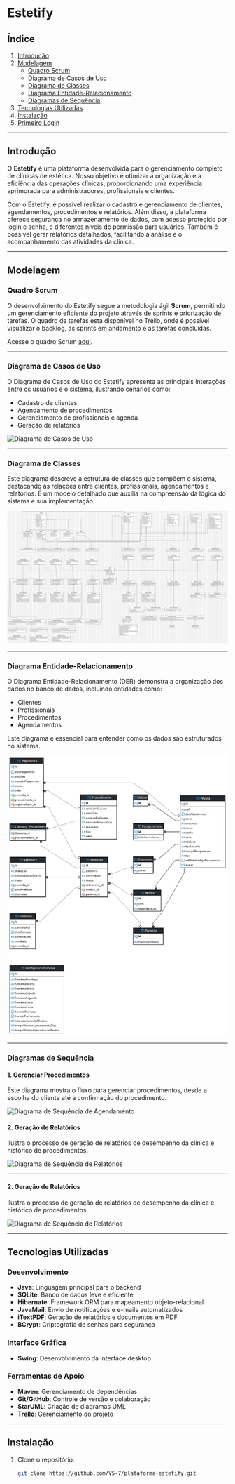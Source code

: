 # Estetify

## Índice
1. [Introdução](#introdução)
2. [Modelagem](#modelagem)
    - [Quadro Scrum](#quadro-scrum)
    - [Diagrama de Casos de Uso](#diagrama-de-casos-de-uso)
    - [Diagrama de Classes](#diagrama-de-classes)
    - [Diagrama Entidade-Relacionamento](#diagrama-entidade-relacionamento)
    - [Diagramas de Sequência](#diagramas-de-sequência)
3. [Tecnologias Utilizadas](#tecnologias-utilizadas)
4. [Instalação](#instalação)
5. [Primeiro Login](#primeiro-login)

---

## Introdução

O **Estetify** é uma plataforma desenvolvida para o gerenciamento completo de clínicas de estética. Nosso objetivo é otimizar a organização e a eficiência das operações clínicas, proporcionando uma experiência aprimorada para administradores, profissionais e clientes.

Com o Estetify, é possível realizar o cadastro e gerenciamento de clientes, agendamentos, procedimentos e relatórios. Além disso, a plataforma oferece segurança no armazenamento de dados, com acesso protegido por login e senha, e diferentes níveis de permissão para usuários. Também é possível gerar relatórios detalhados, facilitando a análise e o acompanhamento das atividades da clínica.

---

## Modelagem

### Quadro Scrum

O desenvolvimento do Estetify segue a metodologia ágil **Scrum**, permitindo um gerenciamento eficiente do projeto através de sprints e priorização de tarefas. O quadro de tarefas está disponível no Trello, onde é possível visualizar o backlog, as sprints em andamento e as tarefas concluídas.

Acesse o quadro Scrum [aqui](https://trello.com/invite/b/670e74754ad3442f24634e35/ATTIdc5159a42914a0ad99b494a518cd1b0bA314F45A/2024-12-13-tcc).

---

### Diagrama de Casos de Uso

O Diagrama de Casos de Uso do Estetify apresenta as principais interações entre os usuários e o sistema, ilustrando cenários como:
- Cadastro de clientes
- Agendamento de procedimentos
- Gerenciamento de profissionais e agenda
- Geração de relatórios

![Diagrama de Casos de Uso](./docs/estetifyDiagramaUso.png)

---

### Diagrama de Classes

Este diagrama descreve a estrutura de classes que compõem o sistema, destacando as relações entre clientes, profissionais, agendamentos e relatórios. É um modelo detalhado que auxilia na compreensão da lógica do sistema e sua implementação.

![Diagrama de Classes](./docs/estetifyDiagramaClasses.jpg)

---

### Diagrama Entidade-Relacionamento

O Diagrama Entidade-Relacionamento (DER) demonstra a organização dos dados no banco de dados, incluindo entidades como:
- Clientes
- Profissionais
- Procedimentos
- Agendamentos

Este diagrama é essencial para entender como os dados são estruturados no sistema.

![Diagrama Entidade-Relacionamento](./docs/estetifyDiagramaER.png)

---

### Diagramas de Sequência

#### 1. Gerenciar Procedimentos
Este diagrama mostra o fluxo para gerenciar procedimentos, desde a escolha do cliente até a confirmação do procedimento.

![Diagrama de Sequência de Agendamento](./estetifyDiagramaSequenciaProcedimento.png)

#### 2. Geração de Relatórios
Ilustra o processo de geração de relatórios de desempenho da clínica e histórico de procedimentos.

![Diagrama de Sequência de Relatórios](./docs/estetifyDiagramaSequenciaRelatorio.png)

---

#### 2. Geração de Relatórios
Ilustra o processo de geração de relatórios de desempenho da clínica e histórico de procedimentos.

![Diagrama de Sequência de Relatórios](./docs/estetifyDiagramaSequenciaFeedback.png)

---

## Tecnologias Utilizadas

### Desenvolvimento
- **Java**: Linguagem principal para o backend
- **SQLite**: Banco de dados leve e eficiente
- **Hibernate**: Framework ORM para mapeamento objeto-relacional
- **JavaMail**: Envio de notificações e e-mails automatizados
- **iTextPDF**: Geração de relatórios e documentos em PDF
- **BCrypt**: Criptografia de senhas para segurança

### Interface Gráfica
- **Swing**: Desenvolvimento da interface desktop

### Ferramentas de Apoio
- **Maven**: Gerenciamento de dependências
- **Git/GitHub**: Controle de versão e colaboração
- **StarUML**: Criação de diagramas UML
- **Trello**: Gerenciamento do projeto

---

## Instalação

1. Clone o repositório:
   ```bash
   git clone https://github.com/VS-7/plataforma-estetify.git
